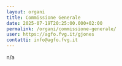 ```yaml
---
layout: organi
title: Commissione Generale
date: 2025-07-19T20:25:00.000+02:00
permalink: /organi/commissione-generale/
user: https://agfo.fvg.it/gjones
contatti: info@agfo.fvg.it
---
```

n/a
